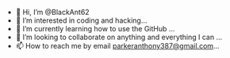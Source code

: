 - 👋 Hi, I’m @BlackAnt62
- 👀 I’m interested in coding and hacking...
- 🌱 I’m currently learning how to use the GitHub ...
- 💞️ I’m looking to collaborate on anything and everything I can ...
- 📫 How to reach me by email parkeranthony387@gmail.com...

<!---
BlackAnt62/BlackAnt62 is a ✨ special ✨ repository because its `README.md` (this file) appears on your GitHub profile.
You can click the Preview link to take a look at your changes.
--->
